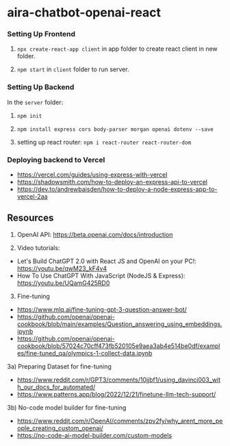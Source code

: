 # aira-chatbot-openai-react
 
### Setting Up Frontend

1. `npx create-react-app client` in app folder to create react client in new folder.

2. `npm start` in `client` folder to run server.

### Setting Up Backend

In the `server` folder:

1. `npm init`

2. `npm install express cors body-parser morgan openai dotenv --save`

3. setting up react router: `npm i react-router react-router-dom`

### Deploying backend to Vercel

- https://vercel.com/guides/using-express-with-vercel
- https://shadowsmith.com/how-to-deploy-an-express-api-to-vercel
- https://dev.to/andrewbaisden/how-to-deploy-a-node-express-app-to-vercel-2aa

## Resources

1. OpenAI API: https://beta.openai.com/docs/introduction

2. Video tutorials:
- Let's Build ChatGPT 2.0 with React JS and OpenAI on your PC!: https://youtu.be/qwM23_kF4v4
- How To Use ChatGPT With JavaScript (NodeJS & Express): https://youtu.be/UQamG425RD0

3. Fine-tuning
- https://www.mlq.ai/fine-tuning-gpt-3-question-answer-bot/
- https://github.com/openai/openai-cookbook/blob/main/examples/Question_answering_using_embeddings.ipynb
- https://github.com/openai/openai-cookbook/blob/57024c70cff473fb520105e9aea3ab4e514be0df/examples/fine-tuned_qa/olympics-1-collect-data.ipynb

3a) Preparing Dataset for fine-tuning
- https://www.reddit.com/r/GPT3/comments/10jjbf1/using_davinci003_with_our_docs_for_automated/
- https://www.patterns.app/blog/2022/12/21/finetune-llm-tech-support/

3b) No-code model builder for fine-tuning
- https://www.reddit.com/r/OpenAI/comments/zpv2fy/why_arent_more_people_creating_custom_openai/
- https://no-code-ai-model-builder.com/custom-models
